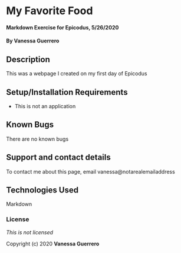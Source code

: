 # My Favorite Food

#### Markdown Exercise for Epicodus, 5/26/2020

#### By **Vanessa Guerrero**

## Description

This was a webpage I created on my first day of Epicodus

## Setup/Installation Requirements

* This is not an application


## Known Bugs

There are no known bugs

## Support and contact details

To contact me about this page, email vanessa@notarealemailaddress

## Technologies Used

Markdown

### License

*This is not licensed*

Copyright (c) 2020 **Vanessa Guerrero**